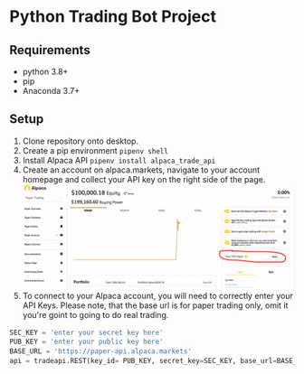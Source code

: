 # Python Trading Bot Project

## Requirements
+ python 3.8+
+ pip 
+ Anaconda 3.7+

## Setup

1. Clone repository onto desktop.
2. Create a pip environment ```pipenv shell```
3. Install Alpaca API ```pipenv install alpaca_trade_api```
4. Create an account on alpaca.markets, navigate to your account homepage and collect your API key on the right side of the page. 
![image](https://raw.githubusercontent.com/lk2344/freestyle-project/main/img.png)
5. To connect to your Alpaca account, you will need to correctly enter your API Keys. Please note, that the base url is for paper trading only, omit it you're goint to going to do real trading.
```python
SEC_KEY = 'enter your secret key here' 
PUB_KEY = 'enter your public key here'
BASE_URL = 'https://paper-api.alpaca.markets' 
api = tradeapi.REST(key_id= PUB_KEY, secret_key=SEC_KEY, base_url=BASE_URL) 
```
